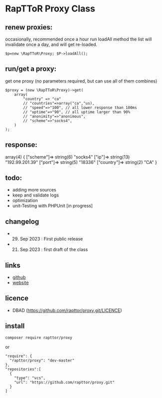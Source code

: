 # RapTToR Proxy Class

## renew proxies:
occasionally, recommended once a hour run loadAll method
the list will invalidate once a day, and will get re-loaded.

    $p=new \RapTToR\Proxy; $P->loadAll();

## run/get a proxy: 
get one proxy (no parameters required, but can use all of them combines)

    $proxy = (new \RapTToR\Proxy)->get(
        array(
            "country" => "ca"
            // "countries"=>array("ca","us),
            // "speed"=>"100", // all lower response than 100ms
            // "uptime"=>"90", // all uptime larger than 90%
            // "anonimity"=>"anonimous", 
            // "scheme"=>"socks4", 
        )
    );

## response:

  array(4) {
    ["scheme"]=> string(6) "socks4"
    ["ip"]=> string(13) "192.99.201.39"
    ["port"]=> string(5) "18336"
    ["country"]=> string(2) "CA"
  }


## todo: 
- adding more sources
- keep and validate logs
- optimization
- unit-Testing with PHPUnit [in progress]

## changelog 
- 29. Sep 2023 : First public release
- 21. Sep 2023 : first draft of the class

## links

- [github](https://github.com/rapttor/proxy.git)
- [website](www.rapttor.com) 

## licence

- DBAD (https://github.com/rapttor/proxy.git/LICENCE)

## install 

    composer require rapttor/proxy

or

    "require": {
      "rapttor/proxy": "dev-master"
    },
    "repositories":[
      {
        "type": "vcs",
        "url": "https://github.com/rapttor/proxy.git"
      }
    ]
